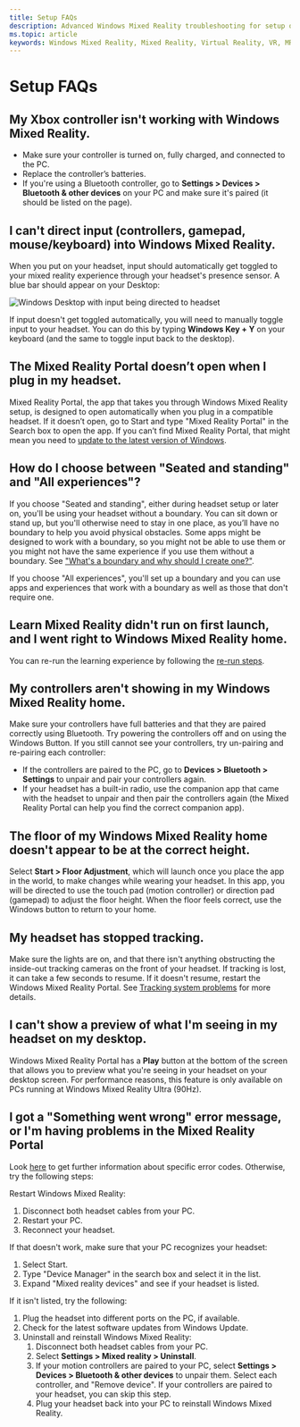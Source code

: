 ```yaml
---
title: Setup FAQs
description: Advanced Windows Mixed Reality troubleshooting for setup questions that goes beyond our standard consumer support documentation.
ms.topic: article
keywords: Windows Mixed Reality, Mixed Reality, Virtual Reality, VR, MR, Troubleshoot, Errors, Help, Support, Setup, Windows Mixed Reality Home, Windows Mixed Reality Portal
---
```



# Setup FAQs 

## My Xbox controller isn't working with Windows Mixed Reality.

* Make sure your controller is turned on, fully charged, and connected to the PC.
* Replace the controller’s batteries.
* If you're using a Bluetooth controller, go to **Settings > Devices > Bluetooth & other devices** on your PC and make sure it's paired (it should be listed on the page).

## I can't direct input (controllers, gamepad, mouse/keyboard) into Windows Mixed Reality.

When you put on your headset, input should automatically get toggled to your mixed reality experience through your headset's presence sensor. A blue bar should appear on your Desktop:

![Windows Desktop with input being directed to headset](images/1050px-windowsy.png)

If input doesn't get toggled automatically, you will need to manually toggle input to your headset. You can do this by typing **Windows Key + Y** on your keyboard (and the same to toggle input back to the desktop).

## The Mixed Reality Portal doesn’t open when I plug in my headset.

Mixed Reality Portal, the app that takes you through Windows Mixed Reality setup, is designed to open automatically when you plug in a compatible headset. If it doesn’t open, go to Start and type "Mixed Reality Portal" in the Search box to open the app. If you can’t find Mixed Reality Portal, that might mean you need to [update to the latest version of Windows](https://support.microsoft.com/en-us/help/12373/windows-update-faq).

## How do I choose between "Seated and standing" and "All experiences"?

If you choose "Seated and standing", either during headset setup or later on, you'll be using your headset without a boundary. You can sit down or stand up, but you'll otherwise need to stay in one place, as you’ll have no boundary to help you avoid physical obstacles. Some apps might be designed to work with a boundary, so you might not be able to use them or you might not have the same experience if you use them without a boundary. See ["What's a boundary and why should I create one?"](boundary-questions.md#whats-a-boundary-and-why-should-i-create-one).

If you choose "All experiences", you'll set up a boundary and you can use apps and experiences that work with a boundary as well as those that don't require one. 

## Learn Mixed Reality didn't run on first launch, and I went right to Windows Mixed Reality home.

You can re-run the learning experience by following the [re-run steps](learn-mixed-reality.md#how-do-i-re-run-the-learning-experience). 

## My controllers aren't showing in my Windows Mixed Reality home.

Make sure your controllers have full batteries and that they are paired correctly using Bluetooth. Try powering the controllers off and on using the Windows Button. If you still cannot see your controllers, try un-pairing and re-pairing each controller: 
* If the controllers are paired to the PC,  go to **Devices > Bluetooth > Settings** to unpair and pair your controllers again. 
* If your headset has a built-in radio, use the companion app that came with the headset to unpair and then pair the controllers again  (the Mixed Reality Portal can help you find the correct companion app). 

## The floor of my Windows Mixed Reality home doesn't appear to be at the correct height.

Select **Start > Floor Adjustment**, which will launch once you place the app in the world, to make changes while wearing your headset. In this app, you will be directed to use the touch pad (motion controller) or direction pad (gamepad) to adjust the floor height. When the floor feels correct, use the Windows button to return to your home.

## My headset has stopped tracking.

Make sure the lights are on, and that there isn't anything obstructing the inside-out tracking cameras on the front of your headset. If tracking is lost, it can take a few seconds to resume. If it doesn't resume, restart the Windows Mixed Reality Portal. See [Tracking system problems](tracking-problems.md) for more details.

## I can't show a preview of what I'm seeing in my headset on my desktop.

Windows Mixed Reality Portal has a **Play** button at the bottom of the screen that allows you to preview what you're seeing in your headset on your desktop screen. For performance reasons, this feature is only available on PCs running at Windows Mixed Reality Ultra (90Hz).

## I got a "Something went wrong" error message, or I'm having problems in the Mixed Reality Portal
Look [here](error-codes.md) to get further information about specific error codes. Otherwise, try the following steps:

Restart Windows Mixed Reality:
1. Disconnect both headset cables from your PC.
2. Restart your PC.
3. Reconnect your headset.

If that doesn't work, make sure that your PC recognizes your headset:
1. Select Start.
2. Type "Device Manager" in the search box and select it in the list. 
3. Expand "Mixed reality devices" and see if your headset is listed. 

If it isn't listed, try the following:
1. Plug the headset into different ports on the PC, if available.
2. Check for the latest software updates from Windows Update.
3. Uninstall and reinstall Windows Mixed Reality:
    1. Disconnect both headset cables from your PC.
    2. Select **Settings  > Mixed reality > Uninstall**.
    3. If your motion controllers are paired to your PC, select **Settings  > Devices  > Bluetooth & other devices** to unpair them. Select each controller, and "Remove device". If your controllers are paired to your headset, you can skip this step.
    4. Plug your headset back into your PC to reinstall Windows Mixed Reality.

